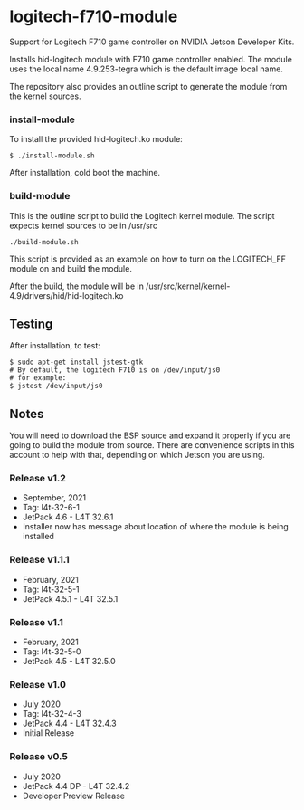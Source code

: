 # logitech-f710-module
Support for Logitech F710 game controller on NVIDIA Jetson Developer Kits.

Installs hid-logitech module with F710 game controller enabled. The module uses the local name 4.9.253-tegra which is the default image local name.

The repository also provides an outline script to generate the module from the kernel sources.

### install-module
To install the provided hid-logitech.ko module:
```
$ ./install-module.sh
```
After installation, cold boot the machine.

### build-module
This is the outline script to build the Logitech kernel module. The script expects kernel sources to be in /usr/src
```
./build-module.sh
```
This script is provided as an example on how to turn on the LOGITECH_FF module on and build the module.

After the build, the module will be in /usr/src/kernel/kernel-4.9/drivers/hid/hid-logitech.ko


## Testing

After installation, to test:

```
$ sudo apt-get install jstest-gtk
# By default, the logitech F710 is on /dev/input/js0
# for example:
$ jstest /dev/input/js0
```

## Notes
You will need to download the BSP source and expand it properly if you are going to build the module from source. There are convenience scripts in this account to help with that, depending on which Jetson you are using. 

###
### Release v1.2
* September, 2021
* Tag: l4t-32-6-1
* JetPack 4.6 - L4T 32.6.1
* Installer now has message about location of where the module is being installed

### Release v1.1.1
* February, 2021
* Tag: l4t-32-5-1
* JetPack 4.5.1 - L4T 32.5.1

### Release v1.1
* February, 2021
* Tag: l4t-32-5-0
* JetPack 4.5 - L4T 32.5.0

### Release v1.0
* July 2020
* Tag: l4t-32-4-3
* JetPack 4.4 - L4T 32.4.3
* Initial Release
### Release v0.5
* July 2020
* JetPack 4.4 DP - L4T 32.4.2
* Developer Preview Release



